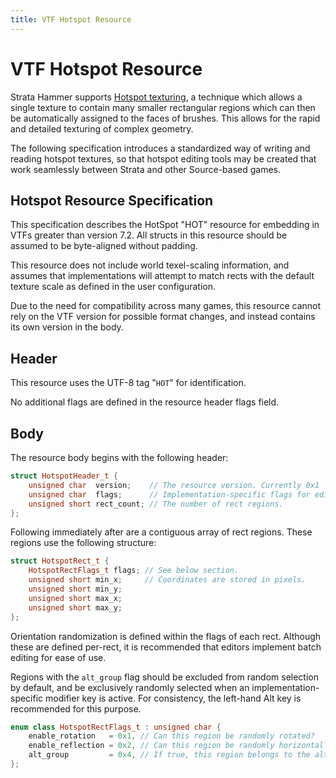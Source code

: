 ```yaml
---
title: VTF Hotspot Resource
---
```


# VTF Hotspot Resource

Strata Hammer supports [Hotspot texturing](https://www.defaultinteractive.co.uk/post/hotspot-texturing), a technique which allows a single texture to contain many smaller rectangular regions which can then be automatically assigned to the faces of brushes. This allows for the rapid and detailed texturing of complex geometry.

The following specification introduces a standardized way of writing and reading hotspot textures, so that hotspot editing tools may be created that work seamlessly between Strata and other Source-based games.

## Hotspot Resource Specification

This specification describes the HotSpot "HOT" resource for embedding in VTFs greater than version 7.2. All structs in this resource should be assumed to be byte-aligned without padding.

This resource does not include world texel-scaling information, and assumes that implementations will attempt to match rects with the default texture scale as defined in the user configuration.

Due to the need for compatibility across many games, this resource cannot rely on the VTF version for possible format changes, and instead contains its own version in the body.

## Header

This resource uses the UTF-8 tag "`HOT`" for identification.

No additional flags are defined in the resource header flags field.

## Body

The resource body begins with the following header:

```cpp
struct HotspotHeader_t {
	unsigned char  version;    // The resource version. Currently 0x1
	unsigned char  flags;      // Implementation-specific flags for editors.
	unsigned short rect_count; // The number of rect regions.
};
```

Following immediately after are a contiguous array of rect regions. These regions use the following structure:

```cpp
struct HotspotRect_t {
	HotspotRectFlags_t flags; // See below section.
	unsigned short min_x;     // Coordinates are stored in pixels.
	unsigned short min_y;
	unsigned short max_x;
	unsigned short max_y;
};
```

Orientation randomization is defined within the flags of each rect. Although these are defined per-rect, it is recommended that editors implement batch editing for ease of use.

Regions with the `alt_group` flag should be excluded from random selection by default, and be exclusively randomly selected when an implementation-specific modifier key is active. For consistency, the left-hand Alt key is recommended for this purpose.

```cpp
enum class HotspotRectFlags_t : unsigned char {
	enable_rotation   = 0x1, // Can this region be randomly rotated?
	enable_reflection = 0x2, // Can this region be randomly horizontally flipped?
	alt_group         = 0x4, // If true, this region belongs to the alternate group.
};
```
